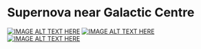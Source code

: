# Supernova near Galactic Centre
[![IMAGE ALT TEXT HERE](http://img.youtube.com/vi/BOGn903NtlM/0.jpg)](http://www.youtube.com/watch?v=BOGn903NtlM)
[![IMAGE ALT TEXT HERE](http://img.youtube.com/vi/CanmwPVHblQ/0.jpg)](http://www.youtube.com/watch?v=CanmwPVHblQ)
[![IMAGE ALT TEXT HERE](http://img.youtube.com/vi/NDd93m8xeZY/0.jpg)](http://www.youtube.com/watch?v=NDd93m8xeZY)
